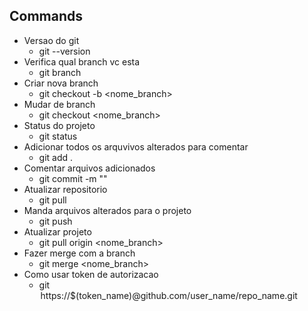 ## Commands
- Versao do git
    - git --version
- Verifica qual branch vc esta
    - git branch
- Criar nova branch
    - git checkout -b <nome_branch>
- Mudar de branch
    - git checkout <nome_branch>
- Status do projeto
    - git status
- Adicionar todos os arquvivos alterados para comentar
    - git add .
- Comentar arquivos adicionados
    - git commit -m "<message>"
- Atualizar repositorio
    - git pull
- Manda arquivos alterados para o projeto
    - git push
- Atualizar projeto
    - git pull origin <nome_branch>
- Fazer merge com a branch
    - git merge <nome_branch>
- Como usar token de autorizacao
    - git <option> https://$(token_name)@github.com/user_name/repo_name.git